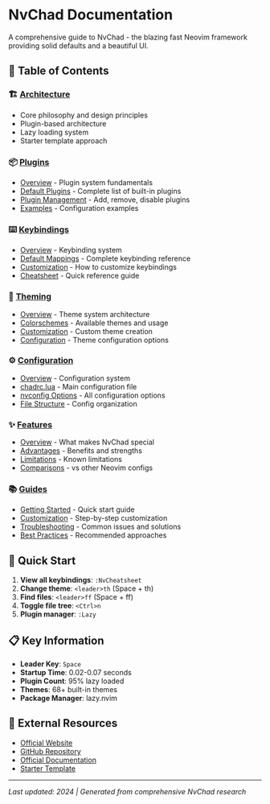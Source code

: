 # NvChad Documentation

A comprehensive guide to NvChad - the blazing fast Neovim framework providing solid defaults and a beautiful UI.

## 📖 Table of Contents

### 🏗️ [Architecture](architecture.md)
- Core philosophy and design principles
- Plugin-based architecture
- Lazy loading system
- Starter template approach

### 📦 [Plugins](plugins/)
- [Overview](plugins/README.md) - Plugin system fundamentals
- [Default Plugins](plugins/default-plugins.md) - Complete list of built-in plugins
- [Plugin Management](plugins/plugin-management.md) - Add, remove, disable plugins
- [Examples](plugins/examples.md) - Configuration examples

### ⌨️ [Keybindings](keybindings/)
- [Overview](keybindings/README.md) - Keybinding system
- [Default Mappings](keybindings/default-mappings.md) - Complete keybinding reference
- [Customization](keybindings/customization.md) - How to customize keybindings
- [Cheatsheet](keybindings/cheatsheet.md) - Quick reference guide

### 🎨 [Theming](theming/)
- [Overview](theming/README.md) - Theme system architecture
- [Colorschemes](theming/colorschemes.md) - Available themes and usage
- [Customization](theming/customization.md) - Custom theme creation
- [Configuration](theming/configuration.md) - Theme configuration options

### ⚙️ [Configuration](configuration/)
- [Overview](configuration/README.md) - Configuration system
- [chadrc.lua](configuration/chadrc.md) - Main configuration file
- [nvconfig Options](configuration/nvconfig-options.md) - All configuration options
- [File Structure](configuration/file-structure.md) - Config organization

### ✨ [Features](features/)
- [Overview](features/README.md) - What makes NvChad special
- [Advantages](features/advantages.md) - Benefits and strengths
- [Limitations](features/limitations.md) - Known limitations
- [Comparisons](features/comparisons.md) - vs other Neovim configs

### 📚 [Guides](guides/)
- [Getting Started](guides/getting-started.md) - Quick start guide
- [Customization](guides/customization.md) - Step-by-step customization
- [Troubleshooting](guides/troubleshooting.md) - Common issues and solutions
- [Best Practices](guides/best-practices.md) - Recommended approaches

## 🚀 Quick Start

1. **View all keybindings**: `:NvCheatsheet`
2. **Change theme**: `<leader>th` (Space + th)
3. **Find files**: `<leader>ff` (Space + ff)
4. **Toggle file tree**: `<Ctrl>n`
5. **Plugin manager**: `:Lazy`

## 📋 Key Information

- **Leader Key**: `Space`
- **Startup Time**: 0.02-0.07 seconds
- **Plugin Count**: 95% lazy loaded
- **Themes**: 68+ built-in themes
- **Package Manager**: lazy.nvim

## 🔗 External Resources

- [Official Website](https://nvchad.com)
- [GitHub Repository](https://github.com/NvChad/NvChad)
- [Official Documentation](https://nvchad.com/docs)
- [Starter Template](https://github.com/NvChad/starter)

---

*Last updated: 2024 | Generated from comprehensive NvChad research*